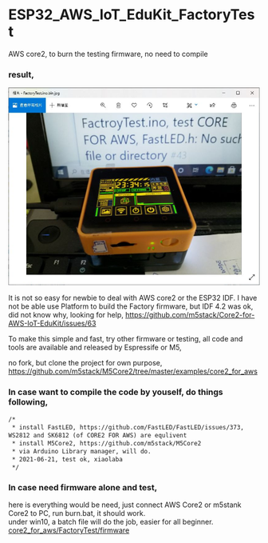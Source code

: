 # ESP32_AWS_IoT_EduKit_FactoryTest
AWS core2, to burn the testing firmware, no need to compile


### result,  
![core2_for_aws/FactoryTest/firmware/FactoryTest.ino.bin1.jpg](core2_for_aws/FactoryTest/firmware/FactoryTest.ino.bin1.jpg)  





It is not so easy for newbie to  deal with AWS core2 or the ESP32 IDF. I have not be able use Platform to build the Factory firmware, but IDF 4.2 was ok, did not know why, looking for help, https://github.com/m5stack/Core2-for-AWS-IoT-EduKit/issues/63   


To make this simple and fast, try other firmware or testing, all code and tools are available and released by Espressife or M5,

no fork, but clone the project for own purpose, https://github.com/m5stack/M5Core2/tree/master/examples/core2_for_aws


### In case want to compile the code by youself, do things following,

```
/*
 * install FastLED, https://github.com/FastLED/FastLED/issues/373, WS2812 and SK6812 (of CORE2 FOR AWS) are equlivent  
 * install M5Core2, https://github.com/m5stack/M5Core2  
 * via Arduino Library manager, will do.  
 * 2021-06-21, test ok, xiaolaba  
 */
```


### In case need firmware alone and test,  
here is everything would be need, just connect AWS Core2 or m5stank Core2 to PC, run burn.bat, it should work.  
under win10, a batch file will do the job, easier for all beginner.  
[core2_for_aws/FactoryTest/firmware](core2_for_aws/FactoryTest/firmware)    






